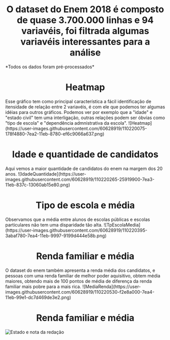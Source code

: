 <h1 align="center">O dataset do Enem 2018 é composto de quase 3.700.000 linhas e 94 variavéis, foi filtrada algumas variavéis interessantes para a análise</h1>
<p align="justify">*Todos os dados foram pré-processados*</p>

<h1 align="center"> Heatmap </h1>
Esse gráfico tem como principal característica a fácil identificação de itensidade de relação entre 2 variavéis, é com ele que podemos ter algumas idéias para outros gráficos. Podemos ver por exemplo que a "idade" e "estado civil" tem uma interligação, outras relações podem ser óbvias como "tipo de escola" e "dependência admnistrativa da escola".
![Heatmap](https://user-images.githubusercontent.com/60628919/110220075-178f4880-7ea2-11eb-8780-ef6c9066a637.png)

<h1 align="center"> Idade e quantidade de candidatos </h1>
Aqui vemos a maior quantidade de candidatos do enem na margem dos 20 anos.
![IdadeQuantidade](https://user-images.githubusercontent.com/60628919/110220265-25919900-7ea3-11eb-837c-13060ab15e80.png)

<h1 align="center"> Tipo de escola e média </h1>
Observamos que a média entre alunos de escolas públicas e escolas particulares não tem uma disparidade tão alta.
![TpEscolaMedia](https://user-images.githubusercontent.com/60628919/110220395-3abaf780-7ea4-11eb-9997-9199d444e58b.png)

<h1 align="center"> Renda familiar e média </h1>
O dataset do enem também apresenta a renda média dos candidatos, e pessoas com uma renda familiar de melhor poder aquisitivo, obtem média maiores, obtendo mais de 100 pontos de média de diferença da renda familiar mais pobre para a mais rica.
![MediaRenda](https://user-images.githubusercontent.com/60628919/110220530-f2e8a000-7ea4-11eb-99e1-dc7d469de3e2.png)

<h1 align="center"> Renda familiar e média </h1>

![Estado e nota da redação](https://user-images.githubusercontent.com/60628919/115467830-8503f800-a208-11eb-9a0a-d4fda0e233f7.png)



